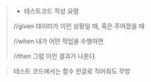 > - 테스트코드 작성 요령
> 
> //given  데이터가 이런 상황일 때, 혹은 주어졌을 때
> 
> //when   내가 어떤 작업을 수행하면
> 
> //then   그럼 이런 결과가 나온다.

> 테스트 코드에서는 함수 한글로 적어줘도 무방
 
>
